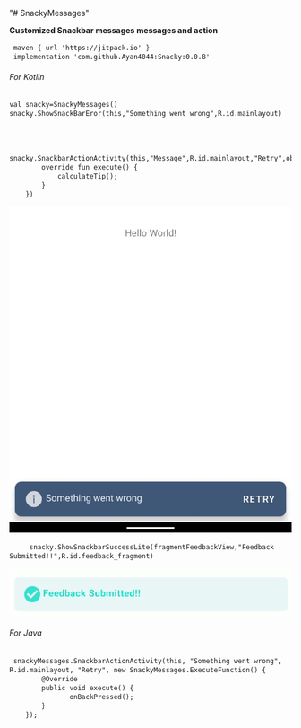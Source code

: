 "# SnackyMessages" 




**Customized Snackbar messages messages and action**
     
     maven { url 'https://jitpack.io' }
     implementation 'com.github.Ayan4044:Snacky:0.0.8'

###### For Kotlin

    val snacky=SnackyMessages()
    snacky.ShowSnackBarEror(this,"Something went wrong",R.id.mainlayout)
   
    
  
        snacky.SnackbarActionActivity(this,"Message",R.id.mainlayout,"Retry",object:SnackyMessages.ExecuteFunction{
            override fun execute() {
                calculateTip();
            }
        })
        
![Screenshot](https://github.com/Ayan4044/Snacky/blob/main/snacy.jpeg)
        
         snacky.ShowSnackbarSuccessLite(fragmentFeedbackView,"Feedback Submitted!!",R.id.feedback_fragment)
     
![Screenshot](https://github.com/Ayan4044/Snacky/blob/main/snackbar_lite_success.png)
        

        
        
###### For Java
     
     snackyMessages.SnackbarActionActivity(this, "Something went wrong", R.id.mainlayout, "Retry", new SnackyMessages.ExecuteFunction() {
            @Override
            public void execute() {
                   onBackPressed();
            }
        });
    

